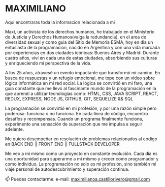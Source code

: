 # MAXIMILIANO
Aqui encontraras toda la informacion relacionada a mi


Maxi, un activista de los derechos humanos, he trabajado en el Ministerio de Justicia y Derechos Humanos(valga la redundancia), en el area de diversidad sexual y como guia del Sitio de Memoria ESMA, hoy en dia un entusiasta de la programación, nacido en Argentina y con una vida marcada por experiencias en dos ciudades icónicas: Buenos Aires y Madrid. Durante cuatro años, viví en cada una de estas ciudades, absorbiendo sus culturas y enriqueciendo mi perspectiva de la vida.

A los 25 años, atravesé un evento impactante que transformó mi camino. En busca de respuestas y un refugio emocional, me tope con un video sobre lógica informática en mi red social. La lógica se convirtió en mi faro, una guía constante que me llevó al fascinante mundo de la programación en la que aprendí a utilizar tecnologias como: HTML, CSS, JAVA SCRIPT, REACT, REDUX, EXPRESS, NODE JS, GITHUB, GIT, SEQUELIZE && SQL

La programación se convirtió en mi profesión, y por una razón simple pero poderosa: funciona o no funciona. En cada línea de código, encuentro desafíos y recompensas. Cuando un programa finalmente funciona, experimento una sensación de superación que me impulsa a seguir adelante.

Me quiero desempeñar en resolución de problemas relacionados al código en BACK END || FRONT END || FULLSTACK DEVELOPER

Me veo a mi mismo como un proyecto en constante evolución. Cada día es una oportunidad para superarme a mi mismo y crecer como programador y como individuo. La programación no solo es mi profesión, sino también mi viaje personal de autodescubrimiento y superación continua.

📫 Puedes contactarme:
e-mail: maximilianoa.castillorivero@gmail.com
